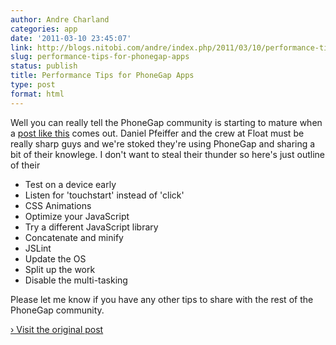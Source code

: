 ```yaml
---
author: Andre Charland
categories: app
date: '2011-03-10 23:45:07'
link: http://blogs.nitobi.com/andre/index.php/2011/03/10/performance-tips-for-phonegap-apps/
slug: performance-tips-for-phonegap-apps
status: publish
title: Performance Tips for PhoneGap Apps
type: post
format: html
---
```


Well you can really tell the PhoneGap community is starting to mature when a [post like this](http://floatlearning.com/2011/03/developing-better-phonegap-apps/) comes out. Daniel Pfeiffer and the crew at Float must be really sharp guys and we're stoked they're using PhoneGap and sharing a bit of their knowlege. I don't want to steal their thunder so here's just outline of their

- Test on a device early
- Listen for 'touchstart' instead of 'click'
- CSS Animations
- Optimize your JavaScript
- Try a different JavaScript library
- Concatenate and minify
- JSLint
- Update the OS
- Split up the work
- Disable the multi-tasking

Please let me know if you have any other tips to share with the rest of the PhoneGap community.

[› Visit the original post](http://blogs.nitobi.com/andre/index.php/2011/03/10/performance-tips-for-phonegap-apps/)
